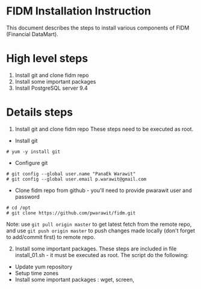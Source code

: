 FIDM Installation Instruction
====
This document describes the steps to install various components of FIDM (Financial DataMart). 

# High level steps
1. Install git and clone fidm repo
1. Install some important packages
1. Install PostgreSQL server 9.4

# Details steps
1. Install git and clone fidm repo
These steps need to be executed as root. 

  * Install git
  ```
  # yum -y install git
  ```
  
  * Configure git 
  ```
  # git config --global user.name "PanaEk Warawit"
  # git config --global user.email p.warawit@gmail.com
  ```
  
  * Clone fidm repo from github - you'll need to provide pwarawit user and password
  ```
  # cd /opt
  # git clone https://github.com/pwarawit/fidm.git
  ```
  Note: use `git pull origin master` to get latest fetch from the remote repo, and use `git push origin master` to push changes made locally (don't forget to add/commit first) to remote repo.

2. Install some important packages. 
These steps are included in file install_01.sh - it must be executed as root. The script do the following:
  * Update yum repository
  * Setup time zones 
  * Install some important packages : wget, screen, 

